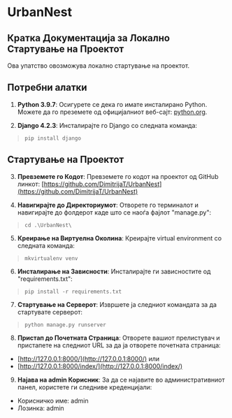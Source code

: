 # UrbanNest

## **Кратка Документација за Локално Стартување на Проектот**

Ова упатство овозможува локално стартување на проектот.

## Потребни алатки
1. **Python 3.9.7**: Осигурете се дека го имате инсталирано Python. Можете да го преземете од официјалниот веб-сајт: [python.org](https://www.python.org/downloads/).

2. **Django 4.2.3**: Инсталирајте го Django со следната команда:

> `pip install django`

## Стартување на Проектот
3. **Превземете го Кодот**: Превземете го кодот на проектот од GitHub линкот:
[https://github.com/DimitrijaT/UrbanNest](https://github.com/DimitrijaT/UrbanNest)

4. **Навигирајте до Директориумот**: Отворете го терминалот и навигирајте до фолдерот каде што се наоѓа фајлот "manage.py":

> `cd .\UrbanNest\`

5. **Креирање на Виртуелна Околина**: Креирајте virtual environment со следната команда:

> `mkvirtualenv venv`

6.  **Инсталирање на Зависности**: Инсталирајте ги зависностите од "requirements.txt":

> `pip install -r requirements.txt`

7. **Стартување на Серверот**: Извршете ja следниот командата за да стартувате серверот:

> `python manage.py runserver`


8. **Пристап до Почетната Страница**: Отворете вашиот прелистувач и пристапете на следниот URL за да ја отворете почетната страница:
- [http://127.0.0.1:8000/](http://127.0.0.1:8000/) или
- [http://127.0.0.1:8000/index/](http://127.0.0.1:8000/index/)

9. **Најава на admin Корисник**: За да се најавите во административниот панел, користете ги следниве креденцијали:
- Корисничко име: admin
- Лозинка: admin


